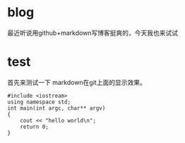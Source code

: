 # blog
最近听说用github+markdown写博客挺爽的，今天我也来试试

# test
首先来测试一下 markdown在git上面的显示效果。

```
#include <iostream>
using namespace std;
int main(int argc, char** argv)
{
	cout << "hello world\n";
	return 0;
}
```
